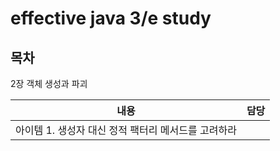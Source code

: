# effective java 3/e study





## 목차


2장 객체 생성과 파괴

| 내용 | 담당 |
| :--: | :--: |
| 아이템 1. 생성자 대신 정적 팩터리 메서드를 고려하라 |      |
